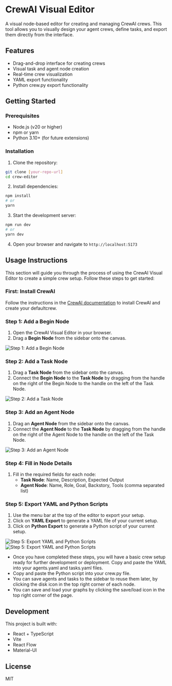 # CrewAI Visual Editor

A visual node-based editor for creating and managing CrewAI crews. This tool allows you to visually design your agent crews, define tasks, and export them directly from the interface.

## Features

- Drag-and-drop interface for creating crews
- Visual task and agent node creation
- Real-time crew visualization
- YAML export functionality
- Python crew.py export functionality

## Getting Started

### Prerequisites

- Node.js (v20 or higher)
- npm or yarn
- Python 3.10+ (for future extensions)

### Installation

1. Clone the repository:
```bash
git clone [your-repo-url]
cd crew-editor
```

2. Install dependencies:
```bash
npm install
# or
yarn
```

3. Start the development server:
```bash
npm run dev
# or
yarn dev
```

4. Open your browser and navigate to `http://localhost:5173`

## Usage Instructions

This section will guide you through the process of using the CrewAI Visual Editor to create a simple crew setup. Follow these steps to get started:

### First: Install CrewAI ###

Follow the instructions in the [CrewAI documentation](https://docs.crewai.com/installation) to install CrewAI and create your defaultcrew.

### Step 1: Add a Begin Node

1. Open the CrewAI Visual Editor in your browser.
2. Drag a **Begin Node** from the sidebar onto the canvas.

![Step 1: Add a Begin Node](./screenshots/step1_add_begin_node.png)

### Step 2: Add a Task Node

1. Drag a **Task Node** from the sidebar onto the canvas.
2. Connect the **Begin Node** to the **Task Node** by dragging from the handle on the right of the Begin Node to the handle on the left of the Task Node.

![Step 2: Add a Task Node](./screenshots/step2_add_task_node.png)

### Step 3: Add an Agent Node

1. Drag an **Agent Node** from the sidebar onto the canvas.
2. Connect the **Agent Node** to the **Task Node** by dragging from the handle on the right of the Agent Node to the handle on the left of the Task Node.

![Step 3: Add an Agent Node](./screenshots/step3_add_agent_node.png)

### Step 4: Fill in Node Details

1. Fill in the required fields for each node:
   - **Task Node**: Name, Description, Expected Output
   - **Agent Node**: Name, Role, Goal, Backstory, Tools (comma separated list)

### Step 5: Export YAML and Python Scripts

1. Use the menu bar at the top of the editor to export your setup.
2. Click on **YAML Export** to generate a YAML file of your current setup.
3. Click on **Python Export** to generate a Python script of your current setup.

![Step 5: Export YAML and Python Scripts](./screenshots/yaml.png)
![Step 5: Export YAML and Python Scripts](./screenshots/python.png)

- Once you have completed these steps, you will have a basic crew setup ready for further development or deployment. Copy and paste the YAML into your agents.yaml and tasks.yaml files.
- Copy and paste the Python script into your crew.py file.
- You can save agents and tasks to the sidebar to reuse them later, by clicking the disk icon in the top right corner of each node.
- You can save and load your graphs by clicking the save/load icon in the top right corner of the page.

## Development

This project is built with:
- React + TypeScript
- Vite
- React Flow
- Material-UI



## License

MIT